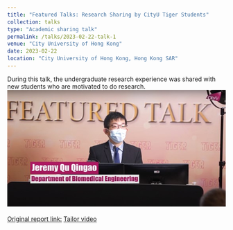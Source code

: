 ```yaml
---
title: "Featured Talks: Research Sharing by CityU Tiger Students"
collection: talks
type: "Academic sharing talk"
permalink: /talks/2023-02-22-talk-1
venue: "City University of Hong Kong"
date: 2023-02-22
location: "City University of Hong Kong, Hong Kong SAR"
---
```

During this talk, the undergraduate research experience was shared with new students who are motivated to do research.
<br/><img src='/images/Personal2.jpg'><br/><br/>
[Original report link:](https://www.cityu.edu.hk/cityutiger/activities/events/20230222.htm)
[Tailor video](https://www.youtube.com/watch?v=AXzKKk_NgEY&feature=youtu.be)
 

